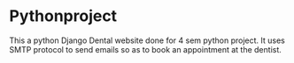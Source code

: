 # Pythonproject

This a python Django Dental website done for 4 sem python project. It uses SMTP protocol to send emails so as to book an appointment at the dentist.
